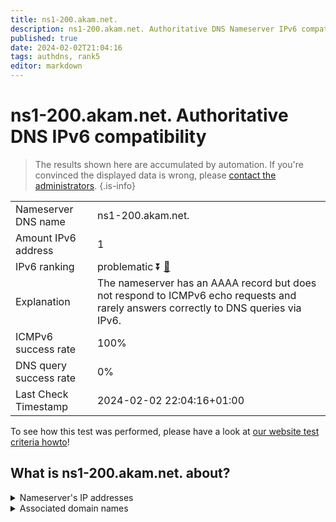 ```yaml
---
title: ns1-200.akam.net.
description: ns1-200.akam.net. Authoritative DNS Nameserver IPv6 compatibility
published: true
date: 2024-02-02T21:04:16
tags: authdns, rank5
editor: markdown
---
```


# ns1-200.akam.net. Authoritative DNS IPv6 compatibility

> The results shown here are accumulated by automation. If you're convinced the displayed data is wrong, please [contact the administrators](/howto/chat). 
{.is-info}




|   |   |
| - | - |
| Nameserver DNS name | ns1-200.akam.net.
| Amount IPv6 address | 1
| IPv6 ranking | problematic :arrow_double_down: [🔗](/howto/ranking) |
| Explanation | The nameserver has an AAAA record but does not respond to ICMPv6 echo requests and rarely answers correctly to DNS queries via IPv6. |
| ICMPv6 success rate | 100%|
| DNS query success rate | 0% |
| Last Check Timestamp | 2024-02-02 22:04:16+01:00 |

To see how this test was performed, please have a look at [our website test criteria howto](/howto/testcriteria/authdns)!


## What is ns1-200.akam.net. about?




<details>
<summary>Nameserver's IP addresses</summary>

2600:1401:2::c8

</details>



<details>
<summary>Associated domain names</summary>

www.bmo.com

</details>
